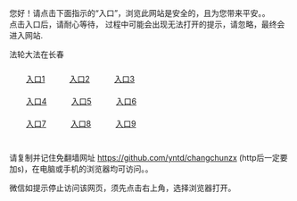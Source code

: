 您好！请点击下面指示的“入口”，浏览此网站是安全的，且为您带来平安。。 <br/>
点击入口后，请耐心等待， 过程中可能会出现无法打开的提示，请忽略，最终会进入网站. </br>

法轮大法在长春<br/>
<div style="padding:10px"><a style="margin:20px" target="_blank" href="https://d1kg83uwtczfe.cloudfront.net/2Qpsp?noiyag" id="ccLink1" rel="nofollow">入口1</a> <a target="_blank" style="margin:20px" href="https://d1cjhglnpynspk.cloudfront.net/2Qpsp?enftqrqb" id="ccLink2" rel="nofollow">入口2</a> <a style="margin:20px" target="_blank" href="https://d2nbnnjmn7jd2r.cloudfront.net/2Qpsp?cxrtlqyc" id="ccLink3" rel="nofollow">入口3</a></div>

<div style="padding:10px" ><a style="margin:20px" target="_blank" href="https://d1kg83uwtczfe.cloudfront.net/2Qpsp?noiyag" id="ccLink4" rel="nofollow">入口4</a> <a style="margin:20px" href="https://d1cjhglnpynspk.cloudfront.net/2Qpsp?enftqrqb" target="_blank" id="ccLink5" rel="nofollow">入口5</a> <a style="margin:20px" href="https://d2nbnnjmn7jd2r.cloudfront.net/2Qpsp?cxrtlqyc" target="_blank" id="ccLink6" rel="nofollow">入口6</a></div>

<div style="padding:10px"><a style="margin:20px" target="_blank" href="https://d1kg83uwtczfe.cloudfront.net/2Qpsp?noiyag" id="ccLink7" rel="nofollow">入口7</a> <a style="margin:20px" href="https://d1cjhglnpynspk.cloudfront.net/2Qpsp?enftqrqb" target="_blank" id="ccLink8" rel="nofollow">入口8</a> <a style="margin:20px" target="_blank" href="https://d2nbnnjmn7jd2r.cloudfront.net/2Qpsp?cxrtlqyc" id="ccLink9" rel="nofollow">入口9</a></div>

<br/>



请复制并记住免翻墙网址 https://github.com/yntd/changchunzx (http后一定要加s)，在电脑或手机的浏览器均可访问。。<br/>

微信如提示停止访问该网页，须先点击右上角，选择浏览器打开。
